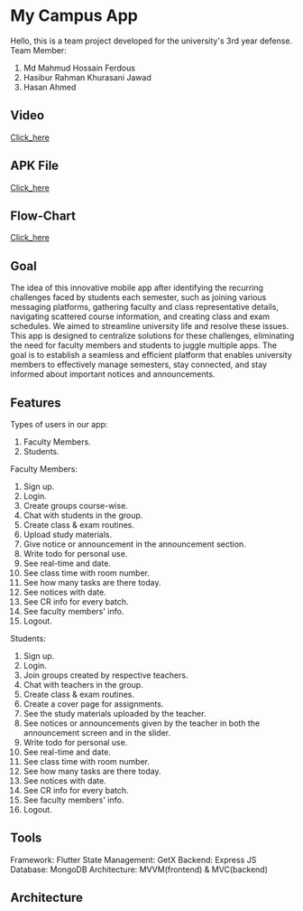 # My Campus App

Hello, this is a team project developed for the university's 3rd year defense.
Team Member:
1. Md Mahmud Hossain Ferdous
2. Hasibur Rahman Khurasani Jawad
3. Hasan Ahmed

## Video

[Click_here]()

## APK File

[Click_here]()

## Flow-Chart

[Click_here]()

## Goal

The idea of this innovative mobile app after identifying the recurring challenges faced by students each semester, such as joining various messaging platforms, gathering faculty and class representative details, navigating scattered course information, and creating class and exam schedules. We aimed to streamline university life and resolve these issues.
This app is designed to centralize solutions for these challenges, eliminating the need for faculty members and students to juggle multiple apps. The goal is to establish a seamless and efficient platform that enables university members to effectively manage semesters, stay connected, and stay informed about important notices and announcements.

## Features

Types of users in our app:
1. Faculty Members.
2. Students.

Faculty Members:
1. Sign up.
2. Login.
3. Create groups course-wise.
4. Chat with students in the group.
5. Create class & exam routines.
6. Upload study materials.
7. Give notice or announcement in the announcement section.
8. Write todo for personal use.
9. See real-time and date.
10. See class time with room number.
11. See how many tasks are there today.
12. See notices with date.
13. See CR info for every batch.
14. See faculty members' info.
15. Logout.

Students:
1. Sign up.
2. Login.
3. Join groups created by respective teachers.
4. Chat with teachers in the group.
5. Create class & exam routines.
6. Create a cover page for assignments.
7. See the study materials uploaded by the teacher.
8. See notices or announcements given by the teacher in both the announcement screen and in the slider.
9. Write todo for personal use.
10. See real-time and date.
11. See class time with room number.
12. See how many tasks are there today.
13. See notices with date.
14. See CR info for every batch.
15. See faculty members' info.
16. Logout.


## Tools

Framework: Flutter
State Management: GetX
Backend: Express JS
Database: MongoDB
Architecture: MVVM(frontend) & MVC(backend)

## Architecture



